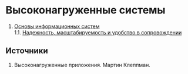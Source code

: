 # Высоконагруженные системы

1. [Основы информационных систем](./1_Basis)  
   1.1. [Надежность, масштабируемость и удобство в сопровождении](./1_Basis/1_MainQualities.md)  

## Источники
1) Высоконагруженные приложения. Мартин Клеппман.